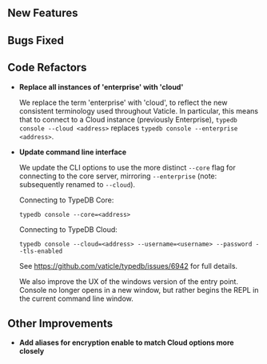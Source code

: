 
## New Features


## Bugs Fixed


## Code Refactors
- **Replace all instances of 'enterprise' with 'cloud'**
  
  We replace the term 'enterprise' with 'cloud', to reflect the new consistent terminology used throughout Vaticle. 
  In particular, this means that to connect to a Cloud instance (previously Enterprise), `typedb console --cloud <address>` replaces `typedb console --enterprise <address>`.
  
- **Update command line interface**
  
  We update the CLI options to use the more distinct `--core` flag for connecting to the core server, mirroring `--enterprise` (note: subsequently renamed to `--cloud`).
  
  Connecting to TypeDB Core:
  ```
  typedb console --core=<address>
  ```
  Connecting to TypeDB Cloud:
  ```
  typedb console --cloud=<address> --username=<username> --password --tls-enabled
  ```
  
  See https://github.com/vaticle/typedb/issues/6942 for full details.
  
  We also improve the UX of the windows version of the entry point. Console no longer opens in a new window, but rather begins the REPL in the current command line window.
  

## Other Improvements
- **Add aliases for encryption enable to match Cloud options more closely**

    
